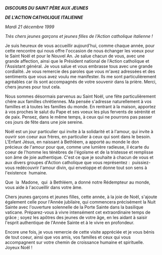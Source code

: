 ***DISCOURS DU SAINT PÈRE AUX JEUNES***

***DE L'ACTION CATHOLIQUE ITALIENNE***

*Mardi 21 décembre 1999*

*Très chers jeunes garçons et jeunes filles de l'Action catholique italienne !*

Je suis heureux de vous accueillir aujourd'hui, comme chaque année, pour cette rencontre qui nous offre l'occasion de nous échanger les voeux pour le Saint Noël et pour le Nouvel An. Je salue chacun de vous, avec une grande affection, ainsi que le Président national de l'Action catholique et l'Assistant général. Je vous salue et vous embrasse tous avec une grande cordialité. Je vous remercie des paroles que vous m'avez adressées et des sentiments que vous avez voulu me manifester. Ils me sont particulièrement agréables car ils sont accompagnés de votre souvenir dans la prière. Merci, chers jeunes pour tout cela.

Nous sommes désormais parvenus au Saint Noël, une fête particulièrement chère aux familles chrétiennes. Ma pensée s'adresse naturellement à vos familles et à toutes les familles du monde. En rentrant à la maison, apportez à vos proches le salut du Pape et ses voeux les plus fervents de sérénité et de paix. Pensez, dans le même temps, à ceux qui ne pourrons pas passer ces jours de fête dans une joie sereine.

Noël est un jour particulier qui invite à la solidarité et à l'amour, qui invite à ouvrir son coeur aux frères, en particulier à ceux qui sont dans le besoin. L'Enfant Jésus, en naissant à Bethléem, a apporté au monde le don précieux de l'amour pour que, comme une lumière radieuse, il écarte du coeur de l'homme les ténèbres de l'égoïsme et de la tristesse et remplisse son âme de joie authentique. C'est ce que je souhaite à chacun de vous et aux divers groupes d'Action catholique que vous représentez :  puissiez-vous redécouvrir l'amour divin, qui enveloppe et donne tout son sens à l'existence  humaine.

Que  la  Madone,  qui  à Bethléem, a donné notre Rédempteur au monde, vous aide à l'accueillir dans votre âme.

Chers jeunes garçons et jeunes filles, cette année, à la joie de Noël, s'ajoute également celle pour l'Année jubilaire, qui commencera précisément la Nuit Sainte avec l'ouverture solennelle de la Porte Sainte dans la basilique vaticane. Préparez-vous à vivre intensément cet extraordinaire temps de grâce ; soyez les apôtres des jeunes de votre âge, en les aidant à saisir l'esprit authentique de l'Année Sainte et à le vivre en profondeur.

Encore une fois, je vous remercie de cette visite appréciée et je vous bénis de tout coeur, ainsi que vos amis, vos familles et ceux qui vous accompagnent sur votre chemin de croissance humaine et spirituelle. Joyeux Noël !